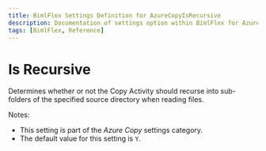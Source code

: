 ```yaml
---
title: BimlFlex Settings Definition for AzureCopyIsRecursive
description: Documentation of settings option within BimlFlex for AzureCopyIsRecursive
tags: [BimlFlex, Reference]
---
```


# Is Recursive

Determines whether or not the Copy Activity should recurse into sub-folders of the specified source directory when reading files.

Notes:

* This setting is part of the *Azure Copy* settings category.
* The default value for this setting is `Y`.
